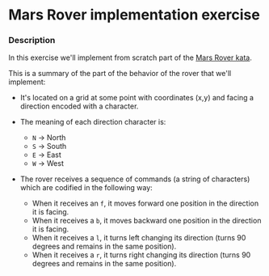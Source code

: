 # Mars Rover implementation exercise

### Description
In this exercise we'll implement from scratch part of the [Mars Rover kata](https://anirudhbhargava7.wordpress.com/category/katas/). 

This is a summary of the part of the behavior of the rover that we'll implement:

 - It's located on a grid at some point with coordinates (x,y) and facing a direction encoded with a character.

 - The meaning of each direction character is:

      * ``N`` -> North
      * ``S`` -> South
      * ``E`` -> East 
      * ``W`` -> West

 - The rover receives a sequence of commands (a string of characters) which are codified in the following way:

      * When it receives an ``f``, it moves forward one position in the direction it is facing.
      * When it receives a ``b``, it moves backward one position in the direction it is facing.
      * When it receives a ``l``, it turns left changing its direction (turns 90 degrees and remains in the same position).
      * When it receives a ``r``, it turns right changing its direction (turns 90 degrees and remains in the same position).
  